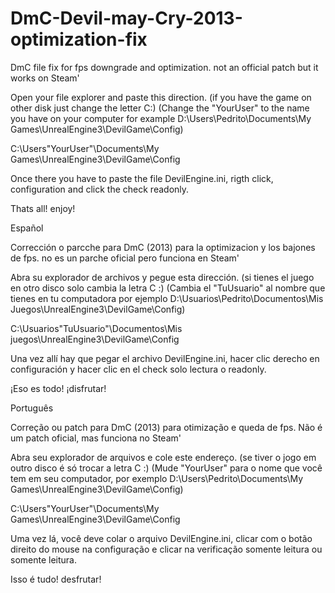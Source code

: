 # DmC-Devil-may-Cry-2013-optimization-fix
DmC file fix for fps downgrade and optimization. not an official patch but it works on Steam'

Open your file explorer and paste this direction.
(if you have the game on other disk just change the letter C:)
(Change the "YourUser" to the name you have on your computer for example D:\Users\Pedrito\Documents\My Games\UnrealEngine3\DevilGame\Config)

C:\Users\"YourUser"\Documents\My Games\UnrealEngine3\DevilGame\Config

Once there you have to paste the file DevilEngine.ini, rigth click, configuration and click the check readonly.

Thats all! enjoy! 


Español

Corrección o parcche para  DmC (2013) para la optimizacion y los bajones de fps. no es un parche oficial pero funciona en Steam'

Abra su explorador de archivos y pegue esta dirección.
(si tienes el juego en otro disco solo cambia la letra C :)
(Cambia el "TuUsuario" al nombre que tienes en tu computadora por ejemplo D:\Usuarios\Pedrito\Documentos\Mis Juegos\UnrealEngine3\DevilGame\Config)

C:\Usuarios\"TuUsuario"\Documentos\Mis juegos\UnrealEngine3\DevilGame\Config

Una vez allí hay que pegar el archivo DevilEngine.ini, hacer clic derecho en configuración y hacer clic en el check solo lectura o readonly.

¡Eso es todo! ¡disfrutar!


Português

Correção ou patch para DmC (2013) para otimização e queda de fps. Não é um patch oficial, mas funciona no Steam'

Abra seu explorador de arquivos e cole este endereço.
(se tiver o jogo em outro disco é só trocar a letra C :)
(Mude "YourUser" para o nome que você tem em seu computador, por exemplo D:\Users\Pedrito\Documents\My Games\UnrealEngine3\DevilGame\Config)

C:\Users\"YourUser"\Documents\My Games\UnrealEngine3\DevilGame\Config

Uma vez lá, você deve colar o arquivo DevilEngine.ini, clicar com o botão direito do mouse na configuração e clicar na verificação somente leitura ou somente leitura.

Isso é tudo! desfrutar!
